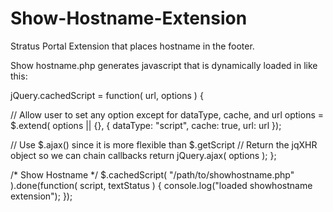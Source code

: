 # Show-Hostname-Extension
Stratus Portal Extension that places hostname in the footer.

Show hostname.php generates javascript that is dynamically loaded in like this:

jQuery.cachedScript = function( url, options ) {
 
  // Allow user to set any option except for dataType, cache, and url
  options = $.extend( options || {}, {
    dataType: "script",
    cache: true,
    url: url
  });
 
  // Use $.ajax() since it is more flexible than $.getScript
  // Return the jqXHR object so we can chain callbacks
  return jQuery.ajax( options );
};

/* Show Hostname */
$.cachedScript( "/path/to/showhostname.php" ).done(function( script, textStatus ) {
  console.log("loaded showhostname extension");
});

